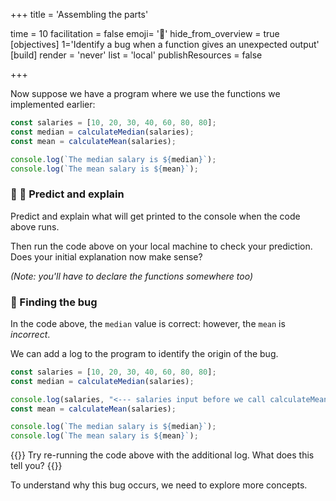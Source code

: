 +++
title = 'Assembling the parts'

time = 10
facilitation = false
emoji= '🧱'
hide_from_overview = true
[objectives]
1='Identify a bug when a function gives an unexpected output'
[build]
  render = 'never'
  list = 'local'
  publishResources = false

+++

Now suppose we have a program where we use the functions we implemented earlier:

```js
const salaries = [10, 20, 30, 40, 60, 80, 80];
const median = calculateMedian(salaries);
const mean = calculateMean(salaries);

console.log(`The median salary is ${median}`);
console.log(`The mean salary is ${mean}`);
```

### 🧠 💬 Predict and explain

Predict and explain what will get printed to the console when the code above runs.

Then run the code above on your local machine to check your prediction. Does your initial explanation now make sense?

_(Note: you'll have to declare the functions somewhere too)_

### 🐛 Finding the bug

In the code above, the `median` value is correct: however, the `mean` is _incorrect_.

We can add a log to the program to identify the origin of the bug.

```js {linenos=table,hl_lines=["4"],linenostart=1}
const salaries = [10, 20, 30, 40, 60, 80, 80];
const median = calculateMedian(salaries);

console.log(salaries, "<--- salaries input before we call calculateMean");
const mean = calculateMean(salaries);

console.log(`The median salary is ${median}`);
console.log(`The mean salary is ${mean}`);
```

{{<note type="activity" title="Run it">}}
Try re-running the code above with the additional log. What does this tell you?
{{</note>}}

To understand why this bug occurs, we need to explore more concepts.
